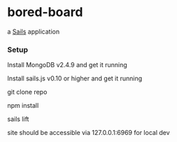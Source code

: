 # bored-board

a [Sails](http://sailsjs.org) application

### Setup

Install MongoDB v2.4.9 and get it running

Install sails.js v0.10 or higher and get it running

git clone repo

npm install

sails lift

site should be accessible via 127.0.0.1:6969 for local dev
